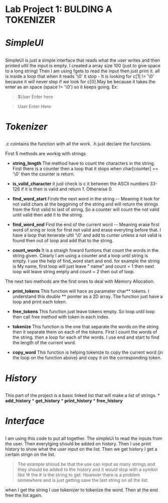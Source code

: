 # **Lab Project 1: BULDING A TOKENIZER**  <h1>

# ***SimpleUI*** <h2>

SimpleUI is just a simple interface that reads what the user writes and then
printed ultil the input is empty.
I created a array size 100 (just to give space to a long string)
Then I am using fgets to read the input then just print it.
all is inside a loop  that when it reads '\0' it stop
    - It is looking for c[1] != '\0' because it will never stop if we look for
    c[0].May be because it takes the enter as an space (space != '\0') so it
    keeps going.
 Ex:
  > $User Enter here
 
 >User Enter Here


# ***Tokenizer*** <h2>


.c cointains the function with all the work.
.h just declare the functions.

First 5 methods are workig with strings
   
  *  **string_length**
	The method have to count the characters in the string.
	First there is a counter then a loop that it stops when char[counter]
      == '\0' then the counter is return.


  *  **is_valid_character**
        it just check is c it between the ASCII numbers 33-126 if it is then
        is valid and return 1. Otherwise 0.


  *  **find_word_start**
	Finds the next word in the string -- Meaning it look for not valid
	chars at the beggining of the string and will return the strings from
	the first valid to last of string.
	So a counter will count the not valid until valid then add it to the
	string.


  * **find_word_end**
	Find the end of the current word -- Meaning erase first word of sring
	or look for first not valid and erase everyting before that.
	I have a loop that itenerate ultil '\0' and add to cunter unless a not
	valid is found then out of loop and add that to the string.	

  * **count_words**
   	It is a straigh foward funtions that count the words in the string given.
	Clearly I am using a counter and a loop until string is empty. I use the 	help of find_word start and end. for example the string is My name, first 	loop will just leave " name" and count = 1 then next loop will leave string 	empty and count = 2 then out of loop.

The next two methods are the first ones to deal with Memory Allocation.

  * **print_tokens**
   	This function will hace as parameter char** tokens. I understand this double ** pointer as a 2D array. The function just have a loop and print each token.
  * **free_tokens**
   	This function just leave tokens empty. So loop until loop then call free method with token in each index.
	
   * **tokenize**
   	This function is the one that separate the words on the string then  it separate them on each of the tokens. First I count the words of the string. then a loop 
   	for each of the words. I use end and start to find the length of the current word.
	
   * **copy_word**
   	This function is helping tokenize to copy the current word (in the loop on the function above) and copy it on the corresponding token.
	
# ***History*** <h2>

This part of the project is a basic linked list that will make a list of strings. 
			*   **add_history**
			*   **get_history**
			*   **print_history**
			*   **free_history**
		
	
# ***Interface*** <h2>
	
I am using this code to put all together.  The simpleUi to read the inputs from the user. Then everytging should be added on history. Then I use print history to show what the user input on the list. Then we get history I get a certain strign on the list.  
	
	
	
> The example shloud be that the use can input as many strings and they should be added to the history and it would stop with a symbol like !# the # is the string to get. However there is a problem somewhere and is just getting save the last string on all the list.
	


when I get the string I use tokenizer to tokenize the word. Then at the end free the list again.
	









